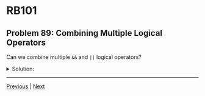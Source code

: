 # RB101
## Problem 89: Combining Multiple Logical Operators

Can we combine multiple `&&` and `||` logical operators?

<details>
<summary>Solution:</summary>

Yes, you can combine multiple `&&` and `||` logical operators in a single expression.

**Important:** `&&` has higher precedence than `||`, so `&&` operations are evaluated first unless you use parentheses.

**Remember CEAO (Comparison, Equality, And, Or):**
- **C**omparison (`>`, `<`, `>=`, `<=`)
- **E**quality (`==`, `!=`)
- **A**nd (`&&`)
- **O**r (`||`)

Examples:
```ruby
# Multiple && operators:
result = true && true && false  # => false
result = 1 && 2 && 3           # => 3 (returns last value if all truthy)

# Multiple || operators:
result = false || nil || true  # => true (returns first truthy)
result = nil || false || "hi"  # => "hi"

# Combining && and ||:
result = true && false || true   # => true
# Evaluated as: (true && false) || true
# => false || true
# => true

result = true || false && false  # => true
# Evaluated as: true || (false && false)
# => true (short-circuits before evaluating &&)

# Using parentheses for clarity:
result = (true || false) && false  # => false
result = true || (false && false)  # => true
```

**Practical example:**
```ruby
if (age >= 18 && has_license) || is_supervised
  puts "Can drive"
end

# Precedence evaluation:
# 1. age >= 18 (comparison)
# 2. age >= 18 && has_license (and)
# 3. (result) || is_supervised (or)
```

**Complex expressions:**
```ruby
# Without parentheses - relies on precedence
if user.active? && user.verified? || user.admin? && user.premium?
  # Evaluated as:
  # (user.active? && user.verified?) || (user.admin? && user.premium?)
end

# With explicit parentheses - clearer intent
if (user.active? && user.verified?) || (user.admin? && user.premium?)
  # Same result but more readable
end
```

**CEAO in action:**
```ruby
result = x > 5 || y == 10 && z < 20
# Order of evaluation:
# 1. x > 5 (Comparison)
# 2. y == 10 (Equality)
# 3. z < 20 (Comparison)
# 4. y == 10 && z < 20 (And)
# 5. x > 5 || (result from step 4) (Or)
```

</details>

---

[Previous](088.md) | [Next](090.md)

